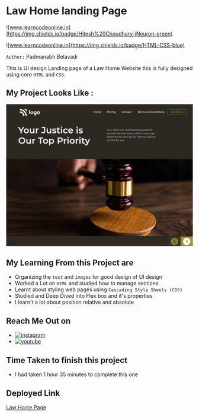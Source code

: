 # Law Home landing Page

![www.learncodeonline.in](https://img.shields.io/badge/Hitesh%20Choudhary-iNeuron-green)

![www.learncodeonline.in](https://img.shields.io/badge/HTML-CSS-blue)

`Author:` Padmanabh Belavadi

This is UI design Landing page of a  Law Home Website this is fully designed using core `HTML` and `CSS`.

## My Project Looks Like :

![](./screenshot-3.png)

## My Learning From this Project are

- Organizing the `text` and `images` for good design of UI design
- Worked a Lot on `HTML` and studied how to manage sections
- Learnt about styling web pages using `Cascading Style Sheets (CSS)`
- Studied and Deep Dived into Flex box and it's properties
- I learn't a lot about position relative and absolute



## Reach Me Out on

- [![instagram](https://img.shields.io/badge/Instagram-0A66C2?style=for-the-badge&logo=instagram&logoColor=white)](https://www.instagram.com/legend_padmanabh/)
- [![youtube](https://img.shields.io/badge/YouTube-ff0000?style=for-the-badge&logo=youtube&logoColor=white)](https://www.youtube.com/channel/UCIqD5Ga3y4kogf2YMpfmD8g)


## Time Taken to finish this project

- I had taken 1 hour 35 minutes to complete this one


## Deployed Link
[Law Home Page](https://law-ui-homepage.netlify.app/)
